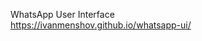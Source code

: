 WhatsApp User Interface                                                               
https://ivanmenshov.github.io/whatsapp-ui/
